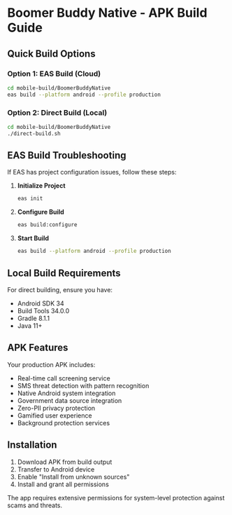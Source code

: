 # Boomer Buddy Native - APK Build Guide

## Quick Build Options

### Option 1: EAS Build (Cloud)
```bash
cd mobile-build/BoomerBuddyNative
eas build --platform android --profile production
```

### Option 2: Direct Build (Local)
```bash
cd mobile-build/BoomerBuddyNative
./direct-build.sh
```

## EAS Build Troubleshooting

If EAS has project configuration issues, follow these steps:

1. **Initialize Project**
   ```bash
   eas init
   ```

2. **Configure Build**
   ```bash
   eas build:configure
   ```

3. **Start Build**
   ```bash
   eas build --platform android --profile production
   ```

## Local Build Requirements

For direct building, ensure you have:
- Android SDK 34
- Build Tools 34.0.0
- Gradle 8.1.1
- Java 11+

## APK Features

Your production APK includes:
- Real-time call screening service
- SMS threat detection with pattern recognition
- Native Android system integration
- Government data source integration
- Zero-PII privacy protection
- Gamified user experience
- Background protection services

## Installation

1. Download APK from build output
2. Transfer to Android device
3. Enable "Install from unknown sources"
4. Install and grant all permissions

The app requires extensive permissions for system-level protection against scams and threats.